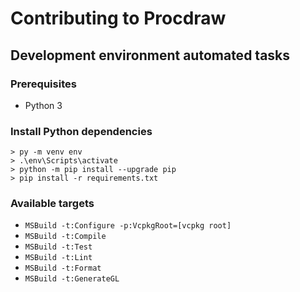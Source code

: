 # Contributing to Procdraw

## Development environment automated tasks

### Prerequisites

- Python 3

### Install Python dependencies

    > py -m venv env
    > .\env\Scripts\activate
    > python -m pip install --upgrade pip
    > pip install -r requirements.txt

### Available targets

- `MSBuild -t:Configure -p:VcpkgRoot=[vcpkg root]`
- `MSBuild -t:Compile`
- `MSBuild -t:Test`
- `MSBuild -t:Lint`
- `MSBuild -t:Format`
- `MSBuild -t:GenerateGL`
